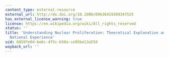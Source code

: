 ```yaml
---
content_type: external-resource
external_url: http://dx.doi.org/10.1080/09636419309347525
has_external_license_warning: true
license: https://en.wikipedia.org/wiki/All_rights_reserved
status: ''
title: 'Understanding Nuclear Proliferation: Theoretical Explanation and China''s
  National Experience'
uid: 6859fe0d-be6c-4f5c-b50a-ce95be13a55d
wayback_url: ''
---
```

